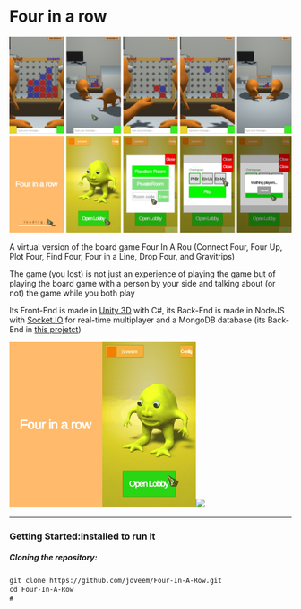 # Four in a row

![](documentation/readme/screenshots/banner_001.jpg)

A virtual version of the board game Four In A Rou (Connect Four, Four Up, Plot Four, Find Four, Four in a Line, Drop Four, and Gravitrips)

The game (you lost) is not just an experience of playing the game but of playing the board game with a person by your side and talking about (or not) the game while you both play

Its Front-End is made in [Unity 3D](https://unity.com/) with C#, its Back-End is made in NodeJS with [Socket.IO](https://socket.io/) for real-time multiplayer and a MongoDB database (its Back-End in [this projetct](https://github.com/joveem/Four-In-A-Row-Back-End))

<img src="documentation/readme/gifs/fiar_log.gif" width="33%"><img src="documentation/readme/gifs/fiar_men.gif" width="33%"><img src="documentation/readme/gifs/fiar_gam.gif" width="33%">

---

### Getting Started:installed to run it

##### Cloning the repository:

``` 
git clone https://github.com/joveem/Four-In-A-Row.git
cd Four-In-A-Row
#
```